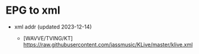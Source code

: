 # EPG to xml

* xml addr (updated 2023-12-14)

  - [WAVVE/TVING/KT]
    https://raw.githubusercontent.com/jassmusic/KLive/master/klive.xml

